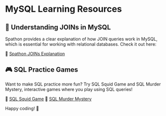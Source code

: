 # MySQL Learning Resources

## 🔹 Understanding JOINs in MySQL
Spathon provides a clear explanation of how JOIN queries work in MySQL, which is essential for working with relational databases. Check it out here:

🔗 [Spathon JOINs Explanation](https://joins.spathon.com/)

## 🎮 SQL Practice Games
Want to make SQL practice more fun? Try SQL Squid Game and SQL Murder Mystery, interactive games where you play using SQL queries!

🔗 [SQL Squid Game](https://datalemur.com/sql-game)
🔗 [SQL Murder Mystery](https://mystery.knightlab.com/)

Happy coding! 🚀

